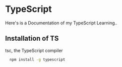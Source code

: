 # TypeScript 

Here's is a Documentation of my TypeScript Learning..



## Installation of TS

tsc, the TypeScript compiler

```bash
  npm install -g typescript
```
